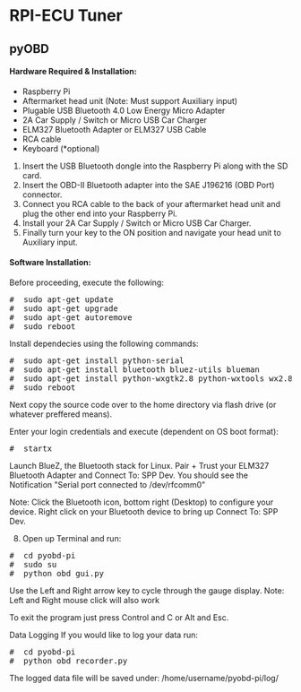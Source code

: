 # RPI-ECU Tuner

## pyOBD

#### Hardware Required & Installation:
* Raspberry Pi
* Aftermarket head unit (Note: Must support Auxiliary input)
* Plugable USB Bluetooth 4.0 Low Energy Micro Adapter
* 2A Car Supply / Switch or Micro USB Car Charger
* ELM327 Bluetooth Adapter or ELM327 USB Cable
* RCA cable
* Keyboard (*optional)

1. Insert the USB Bluetooth dongle into the Raspberry Pi along with the SD card.
2. Insert the OBD-II Bluetooth adapter into the SAE J196216 (OBD Port) connector.
3. Connect you RCA cable to the back of your aftermarket head unit and plug the other end into your Raspberry Pi.
4. Install your 2A Car Supply / Switch or Micro USB Car Charger.
5. Finally turn your key to the ON position and navigate your head unit to Auxiliary input.


#### Software Installation:
Before proceeding, execute the following:
<pre>
#  sudo apt-get update
#  sudo apt-get upgrade
#  sudo apt-get autoremove
#  sudo reboot
</pre>

Install dependecies using the following commands:
<pre>
#  sudo apt-get install python-serial
#  sudo apt-get install bluetooth bluez-utils blueman
#  sudo apt-get install python-wxgtk2.8 python-wxtools wx2.8-i18n libwxgtk2.8-dev
#  sudo reboot
</pre>

Next copy the source code over to the home directory via flash drive (or whatever preffered means).

Enter your login credentials and execute (dependent on OS boot format):
<pre>
#  startx
</pre>

Launch BlueZ, the Bluetooth stack for Linux. Pair + Trust your ELM327 Bluetooth Adapter and Connect To: SPP Dev. You should see the Notification "Serial port connected to /dev/rfcomm0"

Note: Click the Bluetooth icon, bottom right (Desktop) to configure your device. Right click on your Bluetooth device to bring up Connect To: SPP Dev.

8. Open up Terminal and run:
<pre>
#  cd pyobd-pi
#  sudo su
#  python obd_gui.py
</pre>

Use the Left and Right arrow key to cycle through the gauge display.
Note: Left and Right mouse click will also work

To exit the program just press Control and C or Alt and Esc.

Data Logging
If you would like to log your data run:
<pre>
#  cd pyobd-pi
#  python obd_recorder.py
</pre>
The logged data file will be saved under:
/home/username/pyobd-pi/log/


